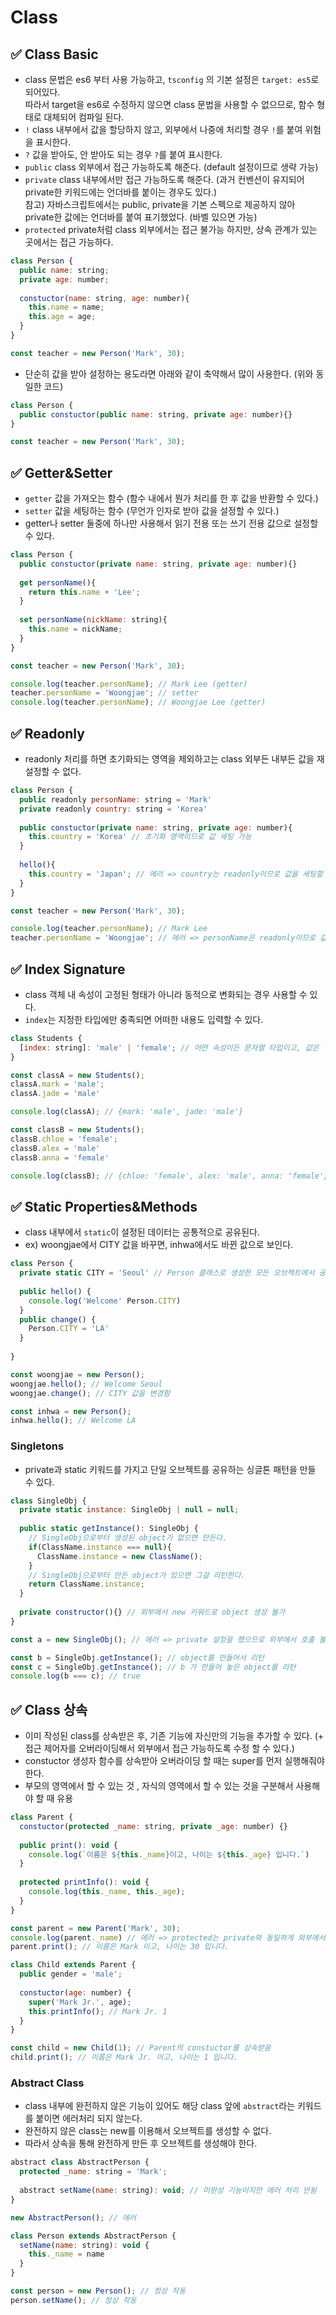 # Class

## ✅ Class Basic

* class 문법은 es6 부터 사용 가능하고, `tsconfig` 의 기본 설정은 `target: es5`로 되어있다.\
  따라서 target을 es6로 수정하지 않으면 class 문법을 사용할 수 없으므로, 함수 형태로 대체되어 컴파일 된다.
* `!` class 내부에서 값을 할당하지 않고, 외부에서 나중에 처리할 경우 `!`를 붙여 위험을 표시한다.
* `?` 값을 받아도, 안 받아도 되는 경우 `?`를 붙여 표시한다.
* `public` class 외부에서 접근 가능하도록 해준다. (default 설정이므로 생략 가능)
* `private` class 내부에서만 접근 가능하도록 해준다. (과거 컨벤션이 유지되어 private한 키워드에는 언더바를 붙이는 경우도 있다.)\
  참고) 자바스크립트에서는 public, private을 기본 스펙으로 제공하지 않아 private한 값에는 언더바를 붙여 표기했었다. (바벨 있으면 가능)
* `protected` private처럼 class 외부에서는 접근 불가능 하지만, 상속 관계가 있는 곳에서는 접근 가능하다.

```javascript
class Person {
  public name: string;
  private age: number;
  
  constuctor(name: string, age: number){ 
    this.name = name;
    this.age = age;
  }
}

const teacher = new Person('Mark', 30);
```

* 단순히 값을 받아 설정하는 용도라면 아래와 같이 축약해서 많이 사용한다. (위와 동일한 코드)

```javascript
class Person {
  public constuctor(public name: string, private age: number){}
}

const teacher = new Person('Mark', 30);
```

## ✅ Getter\&Setter

* `getter` 값을 가져오는 함수 (함수 내에서 뭔가 처리를 한 후 값을 반환할 수 있다.)
* `setter` 값을 세팅하는 함수 (무언가 인자로 받아 값을 설정할 수 있다.)
* getter나 setter 둘중에 하나만 사용해서 읽기 전용 또는 쓰기 전용 값으로 설정할 수 있다.

```javascript
class Person {
  public constuctor(private name: string, private age: number){}
  
  get personName(){
    return this.name + 'Lee';
  }
  
  set personName(nickName: string){
    this.name = nickName;
  }
}

const teacher = new Person('Mark', 30);
```

```javascript
console.log(teacher.personName); // Mark Lee (getter)
teacher.personName = 'Woongjae'; // setter
console.log(teacher.personName); // Woongjae Lee (getter)
```

## ✅ Readonly

* readonly 처리를 하면 초기화되는 영역을 제외하고는 class 외부든 내부든 값을 재설정할 수 없다.

```javascript
class Person {
  public readonly personName: string = 'Mark'
  private readonly country: string = 'Korea'
  
  public constuctor(private name: string, private age: number){
    this.country = 'Korea' // 초기화 영역이므로 값 세팅 가능
  }
  
  hello(){
    this.country = 'Japan'; // 에러 => country는 readonly이므로 값을 세팅할 수 없다. 
  }
}

const teacher = new Person('Mark', 30);
```

```javascript
console.log(teacher.personName); // Mark Lee
teacher.personName = 'Woongjae'; // 에러 => personName은 readonly이므로 값을 세팅할 수 없다. 
```

## ✅ Index Signature

* class 객체 내 속성이 고정된 형태가 아니라 동적으로 변화되는 경우 사용할 수 있다.
* `index`는 지정한 타입에만 충족되면 어떠한 내용도 입력할 수 있다.

```javascript
class Students {
  [index: string]: 'male' | 'female'; // 어떤 속성이든 문자열 타입이고, 값은 'male' 또는 'female' 이다.
}
```

```javascript
const classA = new Students();
classA.mark = 'male';
classA.jade = 'male'

console.log(classA); // {mark: 'male', jade: 'male'}
```

```javascript
const classB = new Students();
classB.chloe = 'female';
classB.alex = 'male'
classB.anna = 'female'

console.log(classB); // {chloe: 'female', alex: 'male', anna: 'female'}
```

## ✅ Static Properties\&Methods

* class 내부에서 `static`이 설정된 데이터는 공통적으로 공유된다.
* ex) woongjae에서 CITY 값을 바꾸면, inhwa에서도 바뀐 값으로 보인다.

```javascript
class Person {
  private static CITY = 'Seoul' // Person 클래스로 생성한 모든 오브젝트에서 공유되는 값
  
  public hello() {
    console.log('Welcome' Person.CITY)
  }
  public change() {
    Person.CITY = 'LA'
  }
  
}
```

```javascript
const woongjae = new Person();
woongjae.hello(); // Welcome Seoul
woongjae.change(); // CITY 값을 변경함

const inhwa = new Person();
inhwa.hello(); // Welcome LA 
```

### Singletons

* private과 static 키워드를 가지고 단일 오브젝트를 공유하는 싱글톤 패턴을 만들 수 있다.

```javascript
class SingleObj {
  private static instance: SingleObj | null = null;
  
  public static getInstance(): SingleObj {
    // SingleObj으로부터 생성된 object가 없으면 만든다.
    if(ClassName.instance === null){
      ClassName.instance = new ClassName();
    }
    // SingleObj으로부터 만든 object가 있으면 그걸 리턴한다.
    return ClassName.instance;
  }
  
  private constructor(){} // 외부에서 new 키워드로 object 생성 불가
}

const a = new SingleObj(); // 에러 => private 설정을 했으므로 외부에서 호출 불가

const b = SingleObj.getInstance(); // object를 만들어서 리턴
const c = SingleObj.getInstance(); // b 가 만들어 놓은 object를 리턴
console.log(b === c); // true
```

## ✅ Class 상속

* 이미 작성된 class를 상속받은 후, 기존 기능에 자신만의 기능을 추가할 수 있다. (+ 접근 제어자를 오버라이딩해서 외부에서 접근 가능하도록 수정 할 수 있다.)
* constuctor 생성자 함수를 상속받아 오버라이딩 할 때는 super를 먼저 실행해줘야 한다.
* 부모의 영역에서 할 수 있는 것 , 자식의 영역에서 할 수 있는 것을 구분해서 사용해야 할 때 유용

```javascript
class Parent {
  constuctor(protected _name: string, private _age: number) {}
  
  public print(): void {
    console.log(`이름은 ${this._name}이고, 나이는 ${this._age} 입니다.`)
  }
  
  protected printInfo(): void {
    console.log(this._name, this._age);
  }
}

const parent = new Parent('Mark', 30);
console.log(parent._name) // 에러 => protected는 private와 동일하게 외부에서 접근 불가능하다.
parent.print(); // 이름은 Mark 이고, 나이는 30 입니다.
```

```javascript
class Child extends Parent {
  public gender = 'male';  
  
  constuctor(age: number) {
    super('Mark Jr.', age);
    this.printInfo(); // Mark Jr. 1 
  }
}

const child = new Child(1); // Parent의 constuctor를 상속받음
child.print(); // 이름은 Mark Jr. 이고, 나이는 1 입니다.
```

### Abstract Class

* class 내부에 완전하지 않은 기능이 있어도 해당 class 앞에 `abstract`라는 키워드를 붙이면 에러처리 되지 않는다.
* 완전하지 않은 class는 new를 이용해서 오브젝트를 생성할 수 없다.
* 따라서 상속을 통해 완전하게 만든 후 오브젝트를 생성해야 한다.

```javascript
abstract class AbstractPerson {
  protected _name: string = 'Mark';
  
  abstract setName(name: string): void; // 미완성 기능이지만 에러 처리 안됨
}

new AbstractPerson(); // 에러
```

```javascript
class Person extends AbstractPerson {
  setName(name: string): void {
    this._name = name
  }
}

const person = new Person(); // 정상 작동 
person.setName(); // 정상 작동
```
